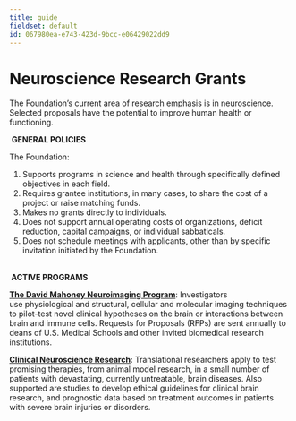 ```yaml
---
title: guide
fieldset: default
id: 067980ea-e743-423d-9bcc-e06429022dd9
---
```

<div id="main_body"> <div class="topcontent"> <h1>Neuroscience Research Grants</h1> <p>The Foundation’s current area of research emphasis&nbsp;is in neuroscience. Selected proposals have the potential to improve human health or functioning.</p> <p>&nbsp;<strong>GENERAL POLICIES</strong></p> <p>The Foundation:</p> <ol> <li>Supports programs in science and health through specifically defined objectives in each field.</li> <li>Requires grantee institutions, in many cases, to share the cost of a project or raise matching funds.</li> <li>Makes no grants directly to individuals.</li> <li>Does not support annual operating costs of organizations, deficit reduction, capital campaigns, or individual sabbaticals.</li> <li>Does not schedule meetings with applicants, other than by specific invitation initiated by the Foundation.&nbsp;</li> </ol> <p><br><strong>&nbsp;ACTIVE PROGRAMS</strong></p> <p><a title="Brain and Immuno-Imaging: How to Apply" href="/grants/brain-and-immuno-imaging/howtoapply/"><strong>The David Mahoney Neuroimaging Program</strong></a>:&nbsp;Investigators use&nbsp;physiological and structural,&nbsp;cellular and molecular imaging techniques to pilot-test novel clinical hypotheses on the brain or interactions between brain and immune cells. Requests for Proposals (RFPs) are sent annually to deans of U.S. Medical Schools and other invited biomedical research institutions.</p> <p><a title="Clinical Neuroscience Research : How to Apply" href="/grants/clinical/howtoapply/"><strong>Clinical Neuro­science Research</strong></a>:&nbsp;Translational researchers apply to test promising therapies, from&nbsp;animal model research, in a small number of patients with devastating, currently untreatable, brain diseases. Also supported are studies to develop ethical guidelines for clinical brain research, and prognostic data based on treatment outcomes in patients with severe brain injuries or disorders.&nbsp;</p> </div> </div>
